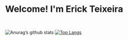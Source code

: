 # Welcome! I'm Erick Teixeira

<br>

![Anurag’s github stats](https://github-readme-stats.vercel.app/api?username=Erick-Teixeira&show_icons=true&count_private=true&theme=tokyonight)
[![Top Langs](https://github-readme-stats.vercel.app/api/top-langs/?username=Erick-Teixeira&layout=compact&theme=tokyonight)](https://github.com/anuraghazra/github-readme-stats)
